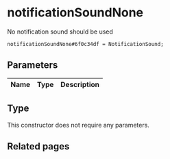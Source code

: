 # notificationSoundNone
No notification sound should be used

```
notificationSoundNone#6f0c34df = NotificationSound;
```

## Parameters
| Name | Type | Description |
| ---- | :----: | ----------- |


## Type
This constructor does not require any parameters.

## Related pages
